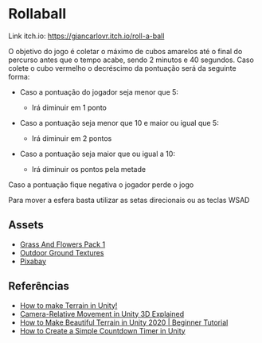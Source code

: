 # Rollaball

Link itch.io: https://giancarlovr.itch.io/roll-a-ball 

O  objetivo do jogo é coletar o máximo de cubos amarelos até o final do percurso antes que o tempo acabe, sendo 2 minutos e 40 segundos. Caso colete o cubo vermelho o decréscimo da pontuação será da seguinte forma:

- Caso a pontuação do jogador seja menor que 5:

  - Irá diminuir em 1 ponto

- Caso a pontuação seja menor que 10 e maior ou igual que 5:

  - Irá diminuir em 2 pontos

- Caso a pontuação seja maior que ou igual a 10:

  - Irá diminuir os pontos pela metade

Caso a pontuação fique negativa o jogador perde o jogo

Para mover a esfera basta utilizar as setas direcionais ou as teclas WSAD

## Assets
- [Grass And Flowers Pack 1](https://assetstore.unity.com/packages/2d/textures-materials/nature/grass-and-flowers-pack-1-17100?aid=1011ld79j&utm_campaign=unity_affiliate&utm_medium=affiliate&utm_source=partnerize-linkmaker)
- [Outdoor Ground Textures](https://assetstore.unity.com/packages/2d/textures-materials/floors/outdoor-ground-textures-12555?aid=1011ld79j&utm_campaign=unity_affiliate&utm_medium=affiliate&utm_source=partnerize-linkmaker#content)
- [Pixabay](https://pixabay.com/pt/sound-effects/search/game/)
## Referências

- [How to make Terrain in Unity!](https://www.youtube.com/watch?v=MWQv2Bagwgk&t=107s)
- [Camera-Relative Movement in Unity 3D Explained](https://www.youtube.com/watch?v=7kGCrq1cJew)
- [How to Make Beautiful Terrain in Unity 2020 | Beginner Tutorial](https://www.youtube.com/watch?v=ddy12WHqt-M)
- [How to Create a Simple Countdown Timer in Unity](https://www.youtube.com/watch?v=hxpUk0qiRGs)



